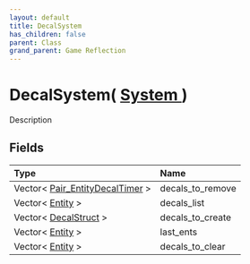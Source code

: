 ```yaml
---
layout: default
title: DecalSystem
has_children: false
parent: Class
grand_parent: Game Reflection
---
```

# DecalSystem( [ System ](/docs/game-reflection/classes/system) )
Description 

## Fields

| Type | Name |
|:-------------|:--------------|
| Vector< [Pair_EntityDecalTimer](/docs/game-reflection/classes/pair__entity_decal_timer) > | decals_to_remove |
| Vector< [Entity](/docs/game-reflection/classes/entity) > | decals_list |
| Vector< [DecalStruct](/docs/game-reflection/classes/decal_struct) > | decals_to_create |
| Vector< [Entity](/docs/game-reflection/classes/entity) > | last_ents |
| Vector< [Entity](/docs/game-reflection/classes/entity) > | decals_to_clear |

